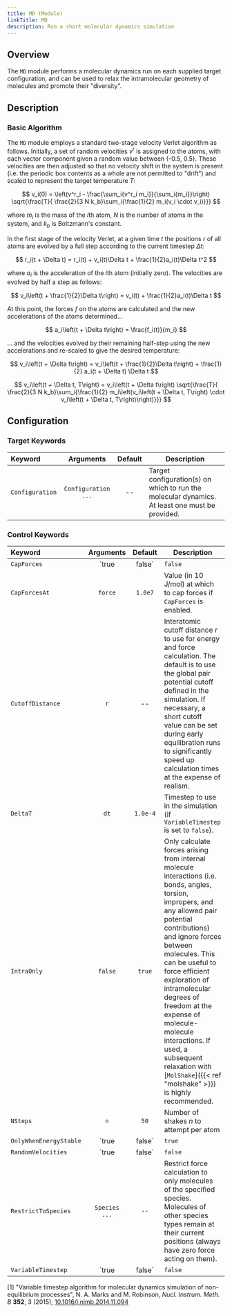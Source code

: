 ```yaml
---
title: MD (Module)
linkTitle: MD
description: Run a short molecular dynamics simulation
---
```


## Overview

The `MD` module performs a molecular dynamics run on each supplied target configuration, and can be used to relax the intramolecular geometry of molecules and promote their "diversity".

## Description

### Basic Algorithm

The `MD` module employs a standard two-stage velocity Verlet algorithm as follows. Initially, a set of random velocities $v^r$ is assigned to the atoms, with each vector component given a random value between {-0.5, 0.5}. These velocities are then adjusted so that no velocity shift in the system is present (i.e. the periodic box contents as a whole are not permitted to "drift") and scaled to represent the target temperature $T$:

$$ v_i(0) = \left(v^r_i - \frac{\sum_i{v^r_i m_i}}{\sum_i{m_i}}\right) \sqrt{\frac{T}{ \frac{2}{3 N k_b}\sum_i{\frac{1}{2} m_i(v_i \cdot v_i)}}} $$

where $m_i$ is the mass of the $i$th atom, $N$ is the number of atoms in the system, and $k_b$ is Boltzmann's constant.

In the first stage of the velocity Verlet, at a given time $t$ the positions $r$ of all atoms are evolved by a full step according to the current timestep $\Delta t$:

$$ r_i(t + \Delta t) = r_i(t) + v_i(t)\Delta t + \frac{1}{2}a_i(t)\Delta t^2 $$

where $a_i$ is the acceleration of the $i$th atom (initially zero). The velocities are evolved by half a step as follows:

$$ v_i\left(t + \frac{1}{2}\Delta t\right) = v_i(t) + \frac{1}{2}a_i(t)\Delta t $$

At this point, the forces $f$ on the atoms are calculated and the new accelerations of the atoms determined...

$$ a_i\left(t + \Delta t\right) = \frac{f_i(t)}{m_i} $$

... and the velocities evolved by their remaining half-step using the new accelerations and re-scaled to give the desired temperature:

$$ v_i\left(t + \Delta t\right) = v_i\left(t + \frac{1}{2}\Delta t\right) + \frac{1}{2} a_i(t + \Delta t) \Delta t $$

$$ v_i\left(t + \Delta t, T\right) = v_i\left(t + \Delta t\right) \sqrt{\frac{T}{ \frac{2}{3 N k_b}\sum_i{\frac{1}{2} m_i\left(v_i\left(t + \Delta t, T\right) \cdot v_i\left(t + \Delta t, T\right)\right)}}} $$

## Configuration

### Target Keywords

|Keyword|Arguments|Default|Description|
|:------|:--:|:-----:|-----------|
|`Configuration`|`Configuration ...`|--|Target configuration(s) on which to run the molecular dynamics. At least one must be provided.|

### Control Keywords

|Keyword|Arguments|Default|Description|
|:------|:--:|:-----:|-----------|
|`CapForces`|`true|false`|`false`|Whether to cap forces acting on atoms to a predefined limit, preventing potential explosions when bad contacts are present in the system. The value at which to cap forces is set by the `CapForcesAt` keyword.|
|`CapForcesAt`|`force`|`1.0e7`|Value (in 10 J/mol) at which to cap forces if `CapForces` is enabled.|
|`CutoffDistance`|`r`|--|Interatomic cutoff distance $r$ to use for energy and force calculation. The default is to use the global pair potential cutoff defined in the simulation. If necessary, a short cutoff value can be set during early equilibration runs to significantly speed up calculation times at the expense of realism.|
|`DeltaT`|`dt`|`1.0e-4`|Timestep to use in the simulation (if `VariableTimestep` is set to `false`).|
|`IntraOnly`|`false`|`true`|Only calculate forces arising from internal molecule interactions (i.e. bonds, angles, torsion, impropers, and any allowed pair potential contributions) and ignore forces between molecules. This can be useful to force efficient exploration of intramolecular degrees of freedom at the expense of molecule-molecule interactions. If used, a subsequent relaxation with [`MolShake`]({{< ref "molshake" >}}) is highly recommended.|
|`NSteps`|`n`|`50`|Number of shakes $n$ to attempt per atom|
|`OnlyWhenEnergyStable`|`true|false`|`true`|Only run molecular dynamics on a configuration if the total energy of the configuration (as determined by an [`Energy`]({{< ref "energy" >}}) module is considered stable.|
|`RandomVelocities`|`true|false`|`false`|Whether to always assign random velocities when starting the molecular dynamics simulation. If `false` then random velocities are only generated if no other velocities exist.|
|`RestrictToSpecies`|`Species ...`|`--`|Restrict force calculation to only molecules of the specified species. Molecules of other species types remain at their current positions (always have zero force acting on them).|
|`VariableTimestep`|`true|false`|`false`|Whether to utilise a variable timestep in the simulation.[1] This option can be a used to run molecular dynamics even when potentially bad atomic overlaps are present, since the timestep is determined based on the maximal force in the system. However, it can result in too-small timesteps for production runs once configurations have equilibrated, at which point a fixed timestep (specified with `DeltaT`) is recommended.|


[1] "Variable timestep algorithm for molecular dynamics simulation of non-equilibrium processes", N. A. Marks and M. Robinson, _Nucl. Instrum. Meth. B_ **352**, 3 (2015), [10.1016/j.nimb.2014.11.094](https://doi.org/10.1016/j.nimb.2014.11.094)
